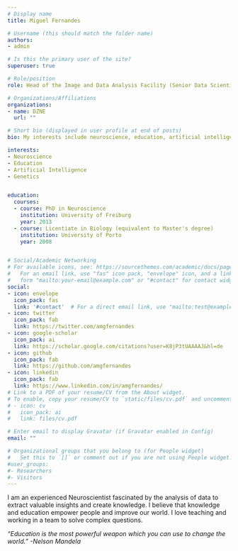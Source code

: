 ```yaml
---
# Display name
title: Miguel Fernandes

# Username (this should match the folder name)
authors:
- admin

# Is this the primary user of the site?
superuser: true

# Role/position
role: Head of the Image and Data Analysis Facility (Senior Data Scientist)

# Organizations/Affiliations
organizations:
- name: DZNE
  url: ""

# Short bio (displayed in user profile at end of posts)
bio: My interests include neuroscience, education, artificial intelligence and genetics.

interests:
- Neuroscience
- Education
- Artificial Intelligence
- Genetics


education:
  courses:
  - course: PhD in Neuroscience
    institution: University of Freiburg
    year: 2013
  - course: Licentiate in Biology (equivalent to Master's degree)
    institution: University of Porto
    year: 2008


# Social/Academic Networking
# For available icons, see: https://sourcethemes.com/academic/docs/page-builder/#icons
#   For an email link, use "fas" icon pack, "envelope" icon, and a link in the
#   form "mailto:your-email@example.com" or "#contact" for contact widget.
social:
- icon: envelope
  icon_pack: fas
  link: '#contact'  # For a direct email link, use "mailto:test@example.org".
- icon: twitter
  icon_pack: fab
  link: https://twitter.com/amgfernandes
- icon: google-scholar
  icon_pack: ai
  link: https://scholar.google.com/citations?user=K8jP3tUAAAAJ&hl=de
- icon: github
  icon_pack: fab
  link: https://github.com/amgfernandes
- icon: linkedin
  icon_pack: fab
  link: https://www.linkedin.com/in/amgfernandes/
# Link to a PDF of your resume/CV from the About widget.
# To enable, copy your resume/CV to `static/files/cv.pdf` and uncomment the lines below.
# - icon: cv
#   icon_pack: ai
#   link: files/cv.pdf

# Enter email to display Gravatar (if Gravatar enabled in Config)
email: ""

# Organizational groups that you belong to (for People widget)
#   Set this to `[]` or comment out if you are not using People widget.
#user_groups:
#- Researchers
#- Visitors
---
```

<p style="text-align: left;">I am an experienced Neuroscientist fascinated by the analysis of data to extract valuable insights and create knowledge.
I believe that knowledge and education empower people and improve our world.
I love teaching and working in a team to solve complex questions.

*“Education is the most powerful weapon which you can use to change the world.” -Nelson Mandela* </p>
